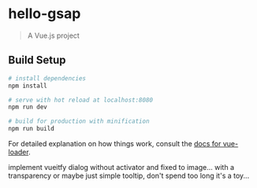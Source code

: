 # hello-gsap

> A Vue.js project

## Build Setup

``` bash
# install dependencies
npm install

# serve with hot reload at localhost:8080
npm run dev

# build for production with minification
npm run build
```

For detailed explanation on how things work, consult the [docs for vue-loader](http://vuejs.github.io/vue-loader).

implement vueitfy dialog without activator and fixed to image... with a transparency or maybe just simple tooltip, don't spend too long it's a toy...